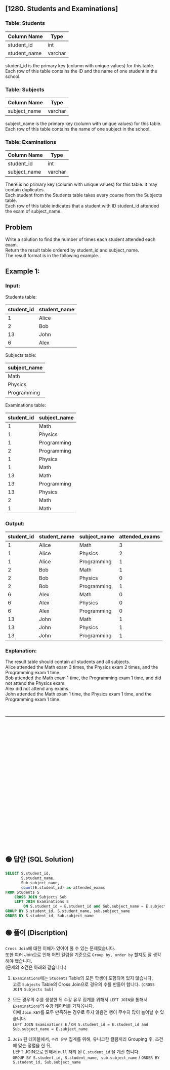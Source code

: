 ## [1280. Students and Examinations]

### Table: Students

| Column Name   | Type    |
|---------------|---------|
| student_id    | int     |
| student_name  | varchar |

student_id is the primary key (column with unique values) for this table.  
Each row of this table contains the ID and the name of one student in the school.  
 

### Table: Subjects


| Column Name  | Type    |
|--------------|---------|
| subject_name | varchar |

subject_name is the primary key (column with unique values) for this table.  
Each row of this table contains the name of one subject in the school.  
 

### Table: Examinations


| Column Name  | Type    |
|--------------|---------|
| student_id   | int     |
| subject_name | varchar |

There is no primary key (column with unique values) for this table. It may contain duplicates.  
Each student from the Students table takes every course from the Subjects table.  
Each row of this table indicates that a student with ID student_id attended the exam of subject_name.  
 
## Problem

Write a solution to find the number of times each student attended each exam.  
Return the result table ordered by student_id and subject_name.  
The result format is in the following example.  



## Example 1:

### Input: 

Students table:


| student_id | student_name |
|------------|--------------|
| 1          | Alice        |
| 2          | Bob          |
| 13         | John         |
| 6          | Alex         |

Subjects table:

| subject_name |
|--------------|
| Math         |
| Physics      |
| Programming  |

Examinations table:

| student_id | subject_name |
|------------|--------------|
| 1          | Math         |
| 1          | Physics      |
| 1          | Programming  |
| 2          | Programming  |
| 1          | Physics      |
| 1          | Math         |
| 13         | Math         |
| 13         | Programming  |
| 13         | Physics      |
| 2          | Math         |
| 1          | Math         |

### Output: 

| student_id | student_name | subject_name | attended_exams |
|------------|--------------|--------------|----------------|
| 1          | Alice        | Math         | 3              |
| 1          | Alice        | Physics      | 2              |
| 1          | Alice        | Programming  | 1              |
| 2          | Bob          | Math         | 1              |
| 2          | Bob          | Physics      | 0              |
| 2          | Bob          | Programming  | 1              |
| 6          | Alex         | Math         | 0              |
| 6          | Alex         | Physics      | 0              |
| 6          | Alex         | Programming  | 0              |
| 13         | John         | Math         | 1              |
| 13         | John         | Physics      | 1              |
| 13         | John         | Programming  | 1              |

### Explanation:   

The result table should contain all students and all subjects.  
Alice attended the Math exam 3 times, the Physics exam 2 times, and the Programming exam 1 time.  
Bob attended the Math exam 1 time, the Programming exam 1 time, and did not attend the Physics exam.  
Alex did not attend any exams.  
John attended the Math exam 1 time, the Physics exam 1 time, and the Programming exam 1 time.  


<br/>

---

<br/>
<br/>
<br/>
<br/>
<br/>
<br/>
<br/>
<br/>
<br/>
<br/>
<br/>
<br/>
<br/>
<br/>
<br/>
<br/>
<br/>
<br/>
<br/>
<br/>
<br/>
<br/>
<br/>

## 🟢 답안 (SQL Solution)

```sql
SELECT S.student_id, 
       S.student_name, 
       Sub.subject_name, 
       count(E.student_id) as attended_exams
FROM Students S
    CROSS JOIN Subjects Sub
    LEFT JOIN Examinations E
        ON S.student_id = E.student_id and Sub.subject_name = E.subject_name
GROUP BY S.student_id, S.student_name, sub.subject_name
ORDER BY S.student_id, Sub.subject_name 
```

## 🟢 풀이 (Discription)  

`Cross Join`에 대한 이해가 있어야 풀 수 있는 문제였습니다.  
또한 여러 Join으로 인해 어떤 컬럼을 기준으로 `Group by, order by` 할지도 잘 생각해야 했습니다.   
(문제의 조건은 아래와 같습니다.)  

1. `Examinations`에는 `Students` Table의 모든 학생이 포함되어 있지 않습니다,  
고로 `Subjects` Table의 Cross Join으로 경우의 수를 만들어 합니다. `(CROSS JOIN Subjects Sub)`

2. 모든 경우의 수를 생성한 뒤 수강 유무 집계를 위해서 `LEFT JOIN`을 통해서 `Examinations`의 수강 데이터를 가져옵니다.  
이때 `Join KEY`를 모두 만족하는 경우로 두지 않음연 행이 무수히 많이 늘어날 수 있습니다.  
`LEFT JOIN Examinations E` / `ON S.student_id = E.student_id and Sub.subject_name = E.subject_name`

2. `Join` 된 테이블에서, `수강 유무` 집계를 위해, 유니크한 컬럼끼리 Grouping 후, 조건에 맞는 정렬을 한 뒤,  
LEFT JOIN으로 인해서 `null` 처리 된  `E.student_id` 을 계산 합니다.  
`GROUP BY S.student_id, S.student_name, sub.subject_name` /  `ORDER BY S.student_id, Sub.subject_name`  